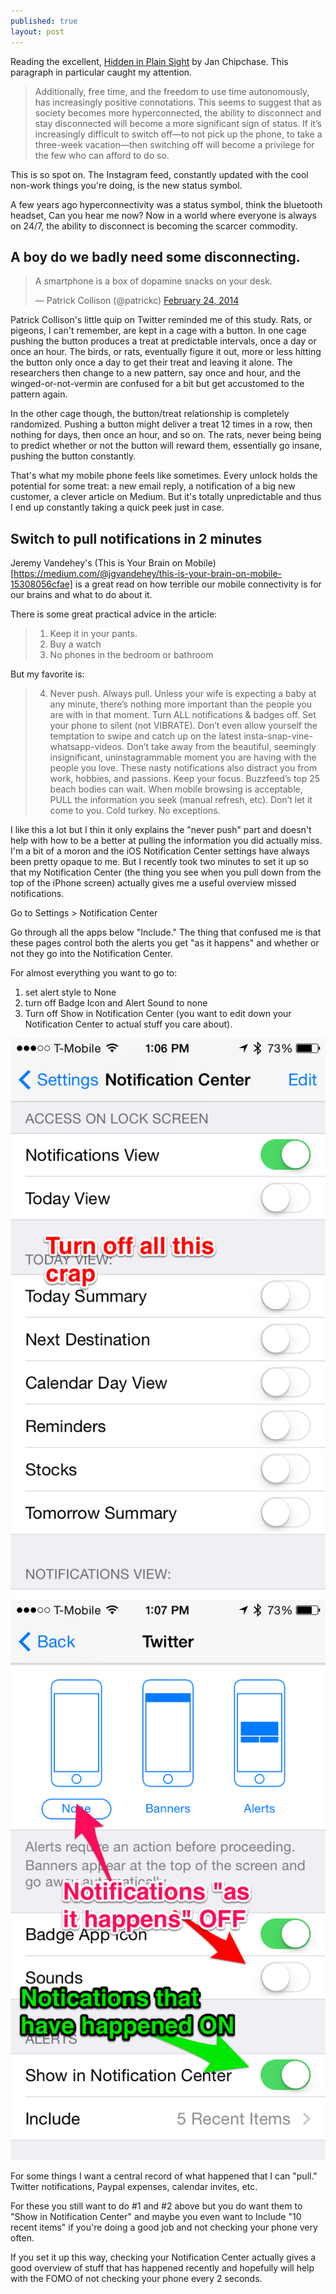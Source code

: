 ```yaml
---
published: true
layout: post
---
```


Reading the excellent, [Hidden in Plain Sight](http://www.amazon.com/gp/product/B008B0ULDW/ref=as_li_tl?ie=UTF8&camp=1789&creative=390957&creativeASIN=B008B0ULDW&linkCode=as2&tag=tyletrin-20&linkId=GOIIMPLJLTNRWCXS) by Jan Chipchase. This paragraph in particular caught my attention.

> Additionally, free time, and the freedom to use time autonomously, has increasingly positive connotations. This seems to suggest that as society becomes more hyperconnected, the ability to disconnect and stay disconnected will become a more significant sign of status. If it’s increasingly difficult to switch off—to not pick up the phone, to take a three-week vacation—then switching off will become a privilege for the few who can afford to do so.

This is so spot on. The Instagram feed, constantly updated with the cool non-work things you're doing, is the new status symbol.

A few years ago hyperconnectivity was a status symbol, think the bluetooth headset, Can you hear me now? Now in a world where everyone is always on 24/7, the ability to disconnect is becoming the scarcer commodity. 

## A boy do we badly need some disconnecting.

<blockquote class="twitter-tweet" lang="en"><p>A smartphone is a box of dopamine snacks on your desk.</p>&mdash; Patrick Collison (@patrickc) <a href="https://twitter.com/patrickc/statuses/437770703832498176">February 24, 2014</a></blockquote>
<script async src="//platform.twitter.com/widgets.js" charset="utf-8"></script>

Patrick Collison's little quip on Twitter reminded me of this study. Rats, or pigeons, I can't remember, are kept in a cage with a button. In one cage pushing the button produces a treat at predictable intervals, once a day or once an hour. The birds, or rats, eventually figure it out, more or less hitting the button only once a day to get their treat and leaving it alone. The researchers then change to a new pattern, say once and hour, and the winged-or-not-vermin are confused for a bit but get accustomed to the pattern again.

In the other cage though, the button/treat relationship is completely randomized. Pushing a button might deliver a treat 12 times in a row, then nothing for days, then once an hour, and so on. The rats, never being being to predict whether or not the button will reward them, essentially go insane, pushing the button constantly. 

That's what my mobile phone feels like sometimes. Every unlock holds the potential for some treat: a new email reply, a notification of a big new customer, a clever article on Medium. But it's totally unpredictable and thus I end up constantly taking a quick peek just in case.  

## Switch to pull notifications in 2 minutes

Jeremy Vandehey's (This is Your Brain on Mobile)[https://medium.com/@jgvandehey/this-is-your-brain-on-mobile-15308056cfae] is a great read on how terrible our mobile connectivity is for our brains and what to do about it.


There is some great practical advice in the article:

> 1. Keep it in your pants.
> 6. Buy a watch
> 7. No phones in the bedroom or bathroom

But my favorite is:

> 4. Never push. Always pull. Unless your wife is expecting a baby at any minute, there’s nothing more important than the people you are with in that moment. Turn ALL notifications & badges off. Set your phone to silent (not VIBRATE). Don’t even allow yourself the temptation to swipe and catch up on the latest insta-snap-vine-whatsapp-videos. Don’t take away from the beautiful, seemingly insignificant, uninstagrammable moment you are having with the people you love. These nasty notifications also distract you from work, hobbies, and passions. Keep your focus. Buzzfeed’s top 25 beach bodies can wait. When mobile browsing is acceptable, PULL the information you seek (manual refresh, etc). Don’t let it come to you. Cold turkey. No exceptions.

I like this a lot but I thin it only explains the "never push" part and doesn't help with how to be a better at pulling the information you did actually miss. I'm a bit of a moron and the iOS Notification Center settings have always been pretty opaque to me. But I recently took two minutes to set it up so that my Notification Center (the thing you see when you pull down from the top of the iPhone screen) actually gives me a useful overview missed notifications.

Go to Settings > Notification Center

Go through all the apps below "Include." The thing that confused me is that these pages control both the alerts you get "as it happens" and whether or not they go into the Notification Center. 

For almost everything you want to go to:

1. set alert style to None
2. turn off Badge Icon and Alert Sound to none
3. Turn off Show in Notification Center (you want to edit down your Notification Center to actual stuff you care about).

![turn off lots of stuff](/assets/pull-notifications-1.png)
![alerts off, notification center on](/assets/pull-notifications-2.png)

For some things I want a central record of what happened that I can "pull." Twitter notifications, Paypal expenses, calendar invites, etc. 

For these you still want to do #1 and #2 above but you do want them to "Show in Notification Center" and maybe you even want to Include "10 recent items" if you're doing a good job and not checking your phone very often. 

If you set it up this way, checking your Notification Center actually gives a good overview of stuff that has happened recently and hopefully will help with the FOMO of not checking your phone every 2 seconds.

